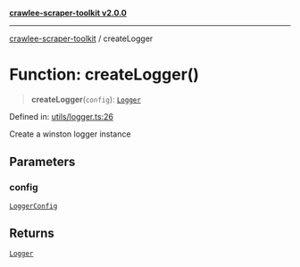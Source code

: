 [**crawlee-scraper-toolkit v2.0.0**](../README.md)

***

[crawlee-scraper-toolkit](../globals.md) / createLogger

# Function: createLogger()

> **createLogger**(`config`): [`Logger`](../interfaces/Logger.md)

Defined in: [utils/logger.ts:26](https://github.com/devalexanderdaza/crawlee-scraper-toolkit/blob/main/src/utils/logger.ts#L26)

Create a winston logger instance

## Parameters

### config

[`LoggerConfig`](../interfaces/LoggerConfig.md)

## Returns

[`Logger`](../interfaces/Logger.md)
